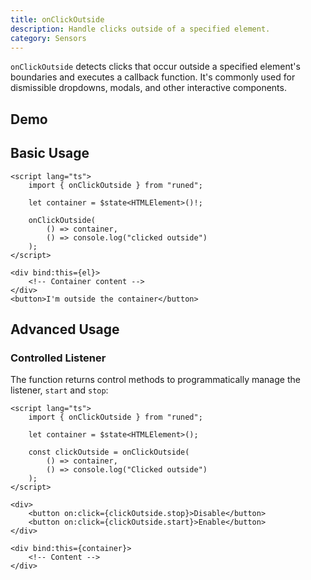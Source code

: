```yaml
---
title: onClickOutside
description: Handle clicks outside of a specified element.
category: Sensors
---
```


<script>
import Demo from '$lib/components/demos/on-click-outside.svelte';
</script>

`onClickOutside` detects clicks that occur outside a specified element's boundaries and executes a
callback function. It's commonly used for dismissible dropdowns, modals, and other interactive
components.

## Demo

<Demo />

## Basic Usage

```svelte
<script lang="ts">
	import { onClickOutside } from "runed";

	let container = $state<HTMLElement>()!;

	onClickOutside(
		() => container,
		() => console.log("clicked outside")
	);
</script>

<div bind:this={el}>
	<!-- Container content -->
</div>
<button>I'm outside the container</button>
```

## Advanced Usage

### Controlled Listener

The function returns control methods to programmatically manage the listener, `start` and `stop`:

```svelte
<script lang="ts">
	import { onClickOutside } from "runed";

	let container = $state<HTMLElement>();

	const clickOutside = onClickOutside(
		() => container,
		() => console.log("Clicked outside")
	);
</script>

<div>
	<button on:click={clickOutside.stop}>Disable</button>
	<button on:click={clickOutside.start}>Enable</button>
</div>

<div bind:this={container}>
	<!-- Content -->
</div>
```
